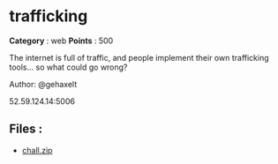 # trafficking

**Category** : web
**Points** : 500

The internet is full of traffic, and people implement their own trafficking tools... so what could go wrong?
Author: @gehaxelt

52.59.124.14:5006

## Files : 
 - [chall.zip](./chall.zip)


